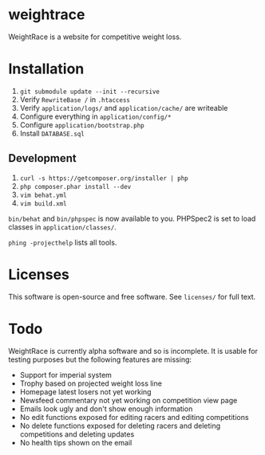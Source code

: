 # weightrace

WeightRace is a website for competitive weight loss.

# Installation

 1. `git submodule update --init --recursive`
 2. Verify `RewriteBase /` in `.htaccess`
 3. Verify `application/logs/` and `application/cache/` are writeable
 4. Configure everything in `application/config/*`
 5. Configure `application/bootstrap.php`
 6. Install `DATABASE.sql`

## Development

 1. `curl -s https://getcomposer.org/installer | php`
 2. `php composer.phar install --dev`
 3. `vim behat.yml`
 4. `vim build.xml`

`bin/behat` and `bin/phpspec` is now available to you. PHPSpec2 is set to load
classes in `application/classes/`.

`phing -projecthelp` lists all tools.

# Licenses

This software is open-source and free software. See `licenses/` for full text.

# Todo

WeightRace is currently alpha software and so is incomplete. It is usable for
testing purposes but the following features are missing:

 * Support for imperial system
 * Trophy based on projected weight loss line
 * Homepage latest losers not yet working
 * Newsfeed commentary not yet working on competition view page
 * Emails look ugly and don't show enough information
 * No edit functions exposed for editing racers and editing competitions
 * No delete functions exposed for deleting racers and deleting competitions
   and deleting updates
 * No health tips shown on the email
